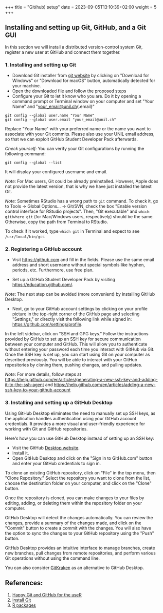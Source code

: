 +++
title = "Git(hub) setup"
date = 2023-09-05T13:10:39+02:00
weight = 5
+++

## Installing and setting up Git, GitHub, and a Git GUI

In this section we will install a distributed version-control system Git, register a new user at GitHub and connect them together.

### 1. Installing and setting up Git

-   Download Git installer from [git website](https://git-scm.com/) by clicking on "Download for Windows" or "Download for macOS" button, automatically detected for your machine.
-   Open the downloaded file and follow the proposed steps
-   Configure your Git to let it know who you are. Do it by opening a command prompt or Terminal window on your computer and set "Your Name" and "[your_email\@unil.ch](mailto:your_email@unil.ch){.email}"

```
git config --global user.name "Your Name"
git config --global user.email "your_email@unil.ch"
```

Replace "Your Name" with your preferred name or the name you want to associate with your Git commits. Please also use your UNIL email address, so that we can exploit GitHub Student Developer Pack afterwards.

*Check yourself:* You can verify your Git configurations by running the following command:

```
git config --global --list
```

It will display your configured username and email.

*Note:* For Mac users, Git could be already preinstalled. However, Apple does not provide the latest version, that is why we have just installed the latest Git.

*Note:* Sometimes RStudio has a wrong path to `git` command. To check it, go to Tools -\> Global Options... -\> Git/SVN, check the box "Enable version control interface for RStudio projects". Then, "Git executable" and `which git`/`where git` (for Mac/Windows users, respectively) should be the same. Otherwise, copy the path from Terminal to RStudio.

To check if it worked, type `which git` in Terminal and expect to see `/usr/local/bin/git`.

### 2. Registering a GitHub account

-   Visit <https://github.com> and fill in the fields. Please use the same email address and short username without special symbols like hyphen, periods, etc. Furthermore, use free plan.

-   Set up a GitHub Student Developer Pack by visiting <https://education.github.com/>.

*Note*: The next step can be avoided (more convenient) by installing GitHub Desktop.

-   Next, go to your GitHub account settings by clicking on your profile picture in the top-right corner of the GitHub page and selecting "Settings," or directly visit the following link while signed in: <https://github.com/settings/profile>.

In the left sidebar, click on "SSH and GPG keys." Follow the instructions provided by GitHub to set up an SSH key for secure communication between your computer and GitHub. This will allow you to authenticate without entering your password each time you interact with GitHub via Git. Once the SSH key is set up, you can start using Git on your computer as described previously. You will be able to interact with your GitHub repositories by cloning them, pushing changes, and pulling updates.

*Note*: For more details, follow steps at <https://help.github.com/en/articles/generating-a-new-ssh-key-and-adding-it-to-the-ssh-agent> and <https://help.github.com/en/articles/adding-a-new-ssh-key-to-your-github-account>

### 3. Installing and setting up a GitHub Desktop

Using GitHub Desktop eliminates the need to manually set up SSH keys, as the application handles authentication using your GitHub account credentials. It provides a more visual and user-friendly experience for working with Git and GitHub repositories.

Here's how you can use GitHub Desktop instead of setting up an SSH key:

-   Visit the GitHub [Desktop website](https://desktop.github.com/).
-   Install it.
-   Open GitHub Desktop and click on the "Sign in to GitHub.com" button and enter your GitHub credentials to sign in.

To clone an existing GitHub repository, click on "File" in the top menu, then "Clone Repository." Select the repository you want to clone from the list, choose the destination folder on your computer, and click on the "Clone" button.

Once the repository is cloned, you can make changes to your files by editing, adding, or deleting them within the repository folder on your computer.

GitHub Desktop will detect the changes automatically. You can review the changes, provide a summary of the changes made, and click on the "Commit" button to create a commit with the changes. You will also have the option to sync the changes to your GitHub repository using the "Push" button.

GitHub Desktop provides an intuitive interface to manage branches, create new branches, pull changes from remote repositories, and perform various Git operations without using the command line.

You can also consider [GitKraken](https://www.gitkraken.com/) as an alternative to GitHub Desktop.

## References:

1.  [Happy Git and GitHub for the useR](https://happygitwithr.com)
2.  [Install Git](https://www.atlassian.com/git/tutorials/install-git)
3.  [R packages](http://r-pkgs.had.co.nz/git.html)
